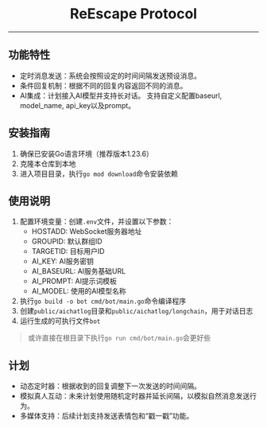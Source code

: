 <div align="center">

# ReEscape Protocol

</div>

---

## 功能特性
- 定时消息发送：系统会按照设定的时间间隔发送预设消息。
- 条件回复机制：根据不同的回复内容返回不同的消息。
- AI集成：计划接入AI模型并支持长对话。
  支持自定义配置baseurl, model_name, api_key以及prompt。


## 安装指南
1. 确保已安装Go语言环境（推荐版本1.23.6）
2. 克隆本仓库到本地
3. 进入项目目录，执行`go mod download`命令安装依赖

## 使用说明
1. 配置环境变量：创建`.env`文件，并设置以下参数：
   - HOSTADD: WebSocket服务器地址
   - GROUPID: 默认群组ID
   - TARGETID: 目标用户ID
   - AI_KEY: AI服务密钥
   - AI_BASEURL: AI服务基础URL
   - AI_PROMPT: AI提示词模板
   - AI_MODEL: 使用的AI模型名称
2. 执行`go build -o bot cmd/bot/main.go`命令编译程序
3. 创建`public/aichatlog`目录和`public/aichatlog/longchain`，用于对话日志
4. 运行生成的可执行文件`bot`
> 或许直接在根目录下执行`go run cmd/bot/main.go`会更好些


## 计划
- 动态定时器：根据收到的回复调整下一次发送的时间间隔。
- 模拟真人互动：未来计划使用随机定时器并延长间隔，以模拟自然消息发送行为。
- 多媒体支持：后续计划支持发送表情包和“戳一戳”功能。